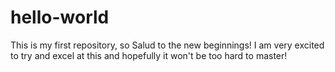 # hello-world
This is my first repository, so Salud to the new beginnings!
I am very excited to try and excel at this and hopefully it won't be too hard to master!
